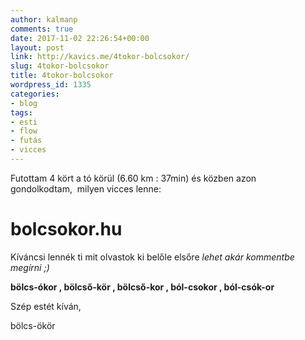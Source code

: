 ```yaml
---
author: kalmanp
comments: true
date: 2017-11-02 22:26:54+00:00
layout: post
link: http://kavics.me/4tokor-bolcsokor/
slug: 4tokor-bolcsokor
title: 4tokor-bolcsokor
wordpress_id: 1335
categories:
- blog
tags:
- esti
- flow
- futás
- vicces
---
```


Futottam 4 kört a tó körül (6.60 km : 37min) és közben azon gondolkodtam,  milyen vicces lenne:





# bolcsokor.hu




Kíváncsi lennék ti mit olvastok ki belőle elsőre
_lehet akár kommentbe megírni ;)_




**bölcs-ókor , bölcső-kör , bölcső-kor , ból-csokor , ból-csók-or**




Szép estét kíván,




bölcs-ökör
